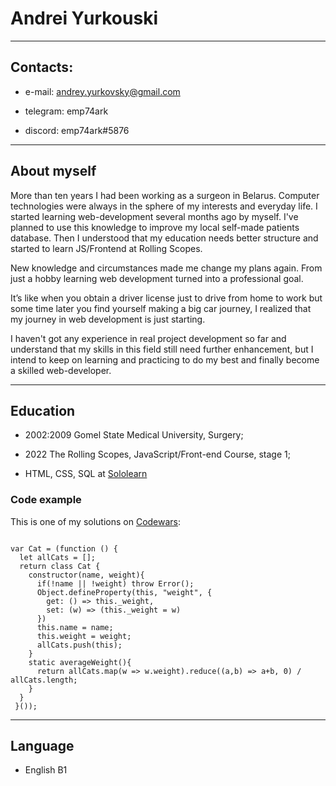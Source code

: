 # Andrei Yurkouski

---

## Contacts:

* e-mail: andrey.yurkovsky@gmail.com

* telegram: emp74ark

* discord: emp74ark#5876



---

## About myself

More than ten years I had been working as a surgeon in Belarus. Computer technologies were always in the sphere of my interests and everyday life. I started learning web-development several months ago by myself. I've planned to use this knowledge to improve my local self-made patients database. Then I understood that my education needs better structure and started to learn JS/Frontend at Rolling Scopes.

New knowledge and circumstances made me change my plans again. From just a hobby learning web development turned into a professional goal.

It’s like when you obtain a driver license just to drive from home to work but some time later you find yourself making a big car journey, I realized that my journey in web development is just starting.

I haven't got any experience in real project development so far and understand that my skills in this field still need further enhancement, but I intend to keep on learning and practicing to do my best and finally become a skilled web-developer. 



---

## Education

- 2002:2009 Gomel State Medical University, Surgery;

- 2022 The Rolling Scopes, JavaScript/Front-end Course, stage 1;

- HTML, CSS, SQL at [Sololearn](https://www.sololearn.com/)



### Code example

This is one of my solutions on [Codewars](https://www.codewars.com/users/emp74ark):

```

var Cat = (function () {
  let allCats = [];
  return class Cat {
    constructor(name, weight){
      if(!name || !weight) throw Error();
      Object.defineProperty(this, "weight", {
        get: () => this._weight,
        set: (w) => (this._weight = w)
      })
      this.name = name;
      this.weight = weight;
      allCats.push(this);
    }
    static averageWeight(){
      return allCats.map(w => w.weight).reduce((a,b) => a+b, 0) / allCats.length;
    }
  }
 }());
```

---
## Language

- English B1